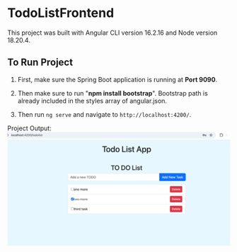# TodoListFrontend

This project was built with Angular CLI version 16.2.16 and Node version 18.20.4.

## To Run Project

1. First, make sure the Spring Boot application is running at **Port 9090**.

2. Then make sure to run "**npm install bootstrap**". Bootstrap path is already included in the styles array of angular.json.

3. Then run `ng serve` and navigate to `http://localhost:4200/`.

Project Output:
![Output](/src/assets/TodoList.png)
